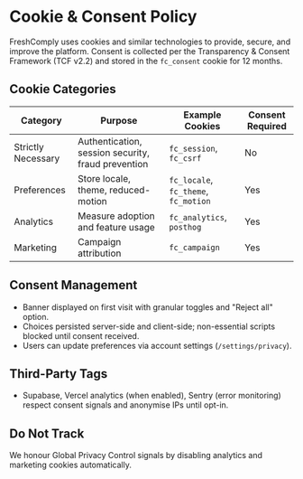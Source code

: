 # Cookie & Consent Policy

FreshComply uses cookies and similar technologies to provide, secure, and improve the platform. Consent is collected per the Transparency & Consent Framework (TCF v2.2) and stored in the `fc_consent` cookie for 12 months.

## Cookie Categories
| Category | Purpose | Example Cookies | Consent Required |
| --- | --- | --- | --- |
| Strictly Necessary | Authentication, session security, fraud prevention | `fc_session`, `fc_csrf` | No |
| Preferences | Store locale, theme, reduced-motion | `fc_locale`, `fc_theme`, `fc_motion` | Yes |
| Analytics | Measure adoption and feature usage | `fc_analytics`, `posthog` | Yes |
| Marketing | Campaign attribution | `fc_campaign` | Yes |

## Consent Management
- Banner displayed on first visit with granular toggles and "Reject all" option.
- Choices persisted server-side and client-side; non-essential scripts blocked until consent received.
- Users can update preferences via account settings (`/settings/privacy`).

## Third-Party Tags
- Supabase, Vercel analytics (when enabled), Sentry (error monitoring) respect consent signals and anonymise IPs until opt-in.

## Do Not Track
We honour Global Privacy Control signals by disabling analytics and marketing cookies automatically.

